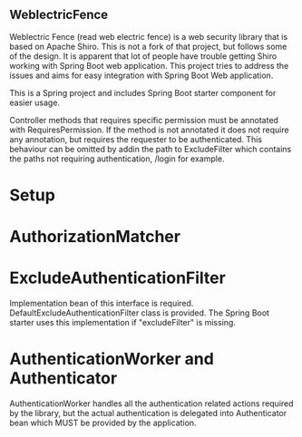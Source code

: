 ## WeblectricFence
Weblectric Fence (read web electric fence) is a web security library that is based on Apache Shiro. This is not a fork of that project, but
follows some of the design. It is apparent that lot of people have trouble getting Shiro working with Spring Boot web application. This project
tries to address the issues and aims for easy integration with Spring Boot
Web application.

This is a Spring project and includes Spring Boot starter component for easier usage.

Controller methods that requires specific permission must be annotated with RequiresPermission. If the method is not annotated it does not
require any annotation, but requires the requester to be authenticated. This behaviour can be omitted by addin the path to ExcludeFilter
which contains the paths not requiring authentication, /login for example.

# Setup

# AuthorizationMatcher

# ExcludeAuthenticationFilter

Implementation bean of this interface is required. DefaultExcludeAuthenticationFilter class is provided. The Spring Boot starter uses this
implementation if "excludeFilter" is missing.

# AuthenticationWorker and Authenticator

AuthenticationWorker handles all the authentication related actions required by the library, but the actual authentication is delegated into Authenticator
bean which MUST be provided by the application.